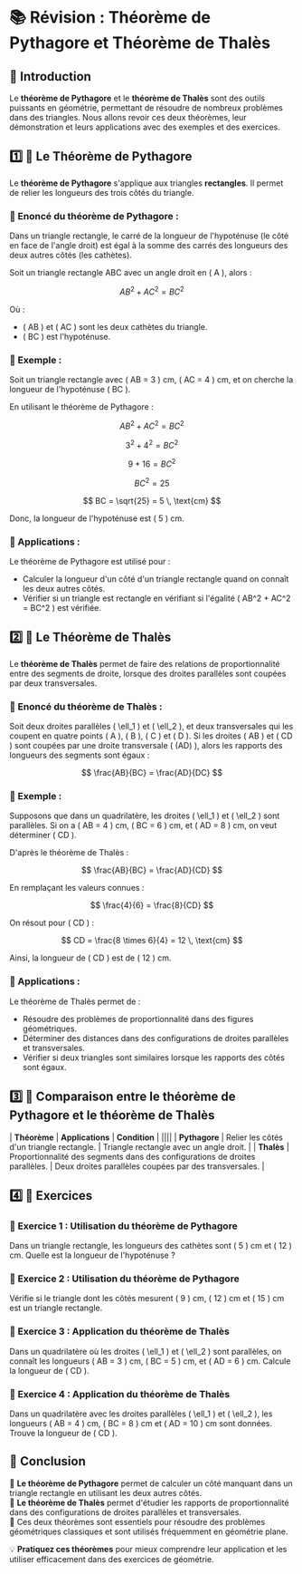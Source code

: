 # 📚 Révision : Théorème de Pythagore et Théorème de Thalès

## 🧐 Introduction

Le **théorème de Pythagore** et le **théorème de Thalès** sont des outils puissants en géométrie, permettant de résoudre de nombreux problèmes dans des triangles. Nous allons revoir ces deux théorèmes, leur démonstration et leurs applications avec des exemples et des exercices.



## 1️⃣ 🎯 Le Théorème de Pythagore

Le **théorème de Pythagore** s'applique aux triangles **rectangles**. Il permet de relier les longueurs des trois côtés du triangle.

### 📌 Enoncé du théorème de Pythagore :

Dans un triangle rectangle, le carré de la longueur de l'hypoténuse (le côté en face de l'angle droit) est égal à la somme des carrés des longueurs des deux autres côtés (les cathètes).

Soit un triangle rectangle ABC avec un angle droit en \( A \), alors :

$$ AB^2 + AC^2 = BC^2 $$

Où :
- \( AB \) et \( AC \) sont les deux cathètes du triangle.
- \( BC \) est l'hypoténuse.

### 📌 Exemple :

Soit un triangle rectangle avec \( AB = 3 \) cm, \( AC = 4 \) cm, et on cherche la longueur de l'hypoténuse \( BC \).

En utilisant le théorème de Pythagore :

$$ AB^2 + AC^2 = BC^2 $$

$$ 3^2 + 4^2 = BC^2 $$

$$ 9 + 16 = BC^2 $$

$$ BC^2 = 25 $$

$$ BC = \sqrt{25} = 5 \, \text{cm} $$

Donc, la longueur de l'hypoténuse est \( 5 \) cm.

### 📌 Applications :
Le théorème de Pythagore est utilisé pour :
- Calculer la longueur d'un côté d'un triangle rectangle quand on connaît les deux autres côtés.
- Vérifier si un triangle est rectangle en vérifiant si l'égalité \( AB^2 + AC^2 = BC^2 \) est vérifiée.



## 2️⃣ 🎯 Le Théorème de Thalès

Le **théorème de Thalès** permet de faire des relations de proportionnalité entre des segments de droite, lorsque des droites parallèles sont coupées par deux transversales.

### 📌 Enoncé du théorème de Thalès :

Soit deux droites parallèles \( \ell_1 \) et \( \ell_2 \), et deux transversales qui les coupent en quatre points \( A \), \( B \), \( C \) et \( D \). Si les droites \( AB \) et \( CD \) sont coupées par une droite transversale \( (AD) \), alors les rapports des longueurs des segments sont égaux :

$$ \frac{AB}{BC} = \frac{AD}{DC} $$

### 📌 Exemple :

Supposons que dans un quadrilatère, les droites \( \ell_1 \) et \( \ell_2 \) sont parallèles. Si on a \( AB = 4 \) cm, \( BC = 6 \) cm, et \( AD = 8 \) cm, on veut déterminer \( CD \).

D'après le théorème de Thalès :

$$ \frac{AB}{BC} = \frac{AD}{CD} $$

En remplaçant les valeurs connues :

$$ \frac{4}{6} = \frac{8}{CD} $$

On résout pour \( CD \) :

$$ CD = \frac{8 \times 6}{4} = 12 \, \text{cm} $$

Ainsi, la longueur de \( CD \) est de \( 12 \) cm.

### 📌 Applications :
Le théorème de Thalès permet de :
- Résoudre des problèmes de proportionnalité dans des figures géométriques.
- Déterminer des distances dans des configurations de droites parallèles et transversales.
- Vérifier si deux triangles sont similaires lorsque les rapports des côtés sont égaux.



## 3️⃣ 🔄 Comparaison entre le théorème de Pythagore et le théorème de Thalès

| **Théorème**           | **Applications**                                     | **Condition**                               |
||||
| **Pythagore**           | Relier les côtés d'un triangle rectangle.            | Triangle rectangle avec un angle droit.    |
| **Thalès**              | Proportionnalité des segments dans des configurations de droites parallèles. | Deux droites parallèles coupées par des transversales. |



## 4️⃣ 📝 Exercices

### 📌 Exercice 1 : Utilisation du théorème de Pythagore
Dans un triangle rectangle, les longueurs des cathètes sont \( 5 \) cm et \( 12 \) cm. Quelle est la longueur de l'hypoténuse ?

### 📌 Exercice 2 : Utilisation du théorème de Pythagore
Vérifie si le triangle dont les côtés mesurent \( 9 \) cm, \( 12 \) cm et \( 15 \) cm est un triangle rectangle.

### 📌 Exercice 3 : Application du théorème de Thalès
Dans un quadrilatère où les droites \( \ell_1 \) et \( \ell_2 \) sont parallèles, on connaît les longueurs \( AB = 3 \) cm, \( BC = 5 \) cm, et \( AD = 6 \) cm. Calcule la longueur de \( CD \).

### 📌 Exercice 4 : Application du théorème de Thalès
Dans un quadrilatère avec les droites parallèles \( \ell_1 \) et \( \ell_2 \), les longueurs \( AB = 4 \) cm, \( BC = 8 \) cm et \( AD = 10 \) cm sont données. Trouve la longueur de \( CD \).



## 🎯 Conclusion

📌 **Le théorème de Pythagore** permet de calculer un côté manquant dans un triangle rectangle en utilisant les deux autres côtés.  
📌 **Le théorème de Thalès** permet d'étudier les rapports de proportionnalité dans des configurations de droites parallèles et transversales.  
📌 Ces deux théorèmes sont essentiels pour résoudre des problèmes géométriques classiques et sont utilisés fréquemment en géométrie plane.

💡 **Pratiquez ces théorèmes** pour mieux comprendre leur application et les utiliser efficacement dans des exercices de géométrie.
